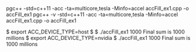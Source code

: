  pgc++ -std=c++11 -acc -ta=multicore,tesla -Minfo=accel accFill_ex1.cpp -o accFill_ex1
 pgc++ -v -std=c++11 -acc -ta=multicore,tesla -Minfo=accel accFill_ex1.cpp -o accFill_ex1
 
$ export ACC_DEVICE_TYPE=host
$ $ ./accFill_ex1 1000
Final sum is 1000 millions
$ export ACC_DEVICE_TYPE=nvidia
$ ./accFill_ex1 1000
Final sum is 1000 millions